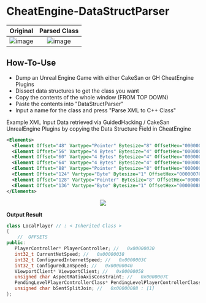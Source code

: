 # CheatEngine-DataStructParser

| Original                                                                                                         |   Parsed Class                                                                                               |  
| :------------------------------------------------------------------------------------------------------------: | :-------------------------------------------------------------------------------------------------------------: |  
| ![image](https://user-images.githubusercontent.com/80198020/207121875-7efd2dae-45ae-4a9b-bc86-5d1f8944303f.png) | ![image](https://user-images.githubusercontent.com/80198020/207122198-47aa1657-4459-4fa5-91d7-f595ae118a16.png) |
## How-To-Use  
- Dump an Unreal Engine Game with either CakeSan or GH CheatEngine Plugins
- Dissect data structures to get the class you want
- Copy the contents of the whole window (FROM TOP DOWN)
- Paste the contents into "DataStructParser"
- Input a name for the class and press "Parse XML to C++ Class"

Example XML Input Data retrieved via GuidedHacking / CakeSan UnrealEngine Plugins by copying the Data Structure Field in CheatEngine
```xml
<Elements>
  <Element Offset="48" Vartype="Pointer" Bytesize="8" OffsetHex="00000030" Description="PlayerController" DisplayMethod="unsigned integer"/>
  <Element Offset="56" Vartype="4 Bytes" Bytesize="4" OffsetHex="00000038" Description="CurrentNetSpeed" DisplayMethod="unsigned integer"/>
  <Element Offset="60" Vartype="4 Bytes" Bytesize="4" OffsetHex="0000003C" Description="ConfiguredInternetSpeed" DisplayMethod="unsigned integer"/>
  <Element Offset="64" Vartype="4 Bytes" Bytesize="4" OffsetHex="00000040" Description="ConfiguredLanSpeed" DisplayMethod="unsigned integer"/>
  <Element Offset="88" Vartype="Pointer" Bytesize="8" OffsetHex="00000058" Description="ViewportClient" DisplayMethod="unsigned integer"/>
  <Element Offset="124" Vartype="Byte" Bytesize="1" OffsetHex="0000007C" Description="AspectRatioAxisConstraint" DisplayMethod="unsigned integer"/>
  <Element Offset="128" Vartype="Pointer" Bytesize="8" OffsetHex="00000080" Description="PendingLevelPlayerControllerClass" DisplayMethod="unsigned integer"/>
  <Element Offset="136" Vartype="Byte" Bytesize="1" OffsetHex="00000088" Description="bSentSplitJoin[1]" DisplayMethod="unsigned integer"/>
</Elements>
```

<p align="center">
<img src="https://user-images.githubusercontent.com/80198020/204420777-587e0e0a-fccf-4411-ad94-11d61273159c.png">
</p>

**Output Result**
```c++
class LocalPlayer // : < Inherited Class > 
{
    //  OFFSETS
public:
   PlayerController* PlayerController; //   0x00000030
   int32_t CurrentNetSpeed; //   0x00000038
   int32_t ConfiguredInternetSpeed; //   0x0000003C
   int32_t ConfiguredLanSpeed; //   0x00000040
   ViewportClient* ViewportClient; //   0x00000058
   unsigned char AspectRatioAxisConstraint; //   0x0000007C
   PendingLevelPlayerControllerClass* PendingLevelPlayerControllerClass; //   0x00000080
   unsigned char bSentSplitJoin; //   0x00000088 : [1]
};
```

